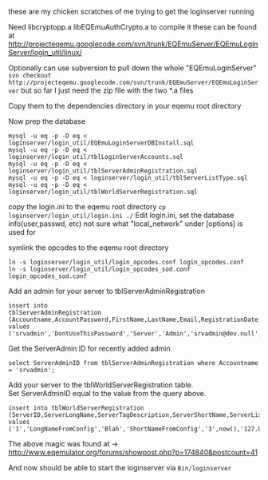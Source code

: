these are my chicken scratches of me trying to get the loginserver running

Need libcryptopp.a  libEQEmuAuthCrypto.a to compile it
these can be found at
http://projecteqemu.googlecode.com/svn/trunk/EQEmuServer/EQEmuLoginServer/login_util/linux/

Optionally can use subversion to pull down the whole "EQEmuLoginServer"
`svn checkout http://projecteqemu.googlecode.com/svn/trunk/EQEmuServer/EQEmuLoginServer`
but so far I just need the zip file with the two *.a files

Copy them to the dependencies directory in your eqemu root directory

Now prep the database
~~~
mysql -u eq -p -D eq < loginserver/login_util/EQEmuLoginServerDBInstall.sql
mysql -u eq -p -D eq < loginserver/login_util/tblLoginServerAccounts.sql
mysql -u eq -p -D eq < loginserver/login_util/tblServerAdminRegistration.sql
mysql -u eq -p -D eq < loginserver/login_util/tblServerListType.sql
mysql -u eq -p -D eq < loginserver/login_util/tblWorldServerRegistration.sql
~~~

copy the login.ini to the eqemu root directory
`cp loginserver/login_util/login.ini ./`
Edit login.ini, set the database info(user,passwd, etc)
not sure what "local_network" under [options] is used for

symlink the opcodes to the eqemu root directory
~~~
ln -s loginserver/login_util/login_opcodes.conf login_opcodes.conf
ln -s loginserver/login_util/login_opcodes_sod.conf login_opcodes_sod.conf
~~~


Add an admin for your server to tblServerAdminRegistration
~~~
insert into 
tblServerAdminRegistration (Accountname,AccountPassword,FirstName,LastName,Email,RegistrationDate,RegistrationIPAddr)
values ('srvadmin','DontUseThisPassword','Server','Admin','srvadmin@dev.null',now(),'127.0.0.1');
~~~

Get the ServerAdmin ID for recently added admin
~~~
select ServerAdminID from tblServerAdminRegistration where Accountname = 'srvadmin';
~~~

Add your server to the tblWorldServerRegistration table.  
Set ServerAdminID equal to the value from the query above.
~~~
insert into tblWorldServerRegistration
(ServerID,ServerLongName,ServerTagDescription,ServerShortName,ServerListTypeID,ServerLastLoginDate,ServerLastIPAddr,ServerAdminID,Note,ServerTrusted)
values
('1','LongNameFromConfig','Blah','ShortNameFromConfig','3',now(),'127.0.0.1','1','','1');
~~~

The above magic was found at -> http://www.eqemulator.org/forums/showpost.php?p=174840&postcount=41

And now should be able to start the loginserver via `Bin/loginserver`


